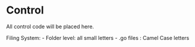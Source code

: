 # Control 
All control code will be placed here.

Filing System:
    - Folder level: all small letters
    - .go files : Camel Case letters

